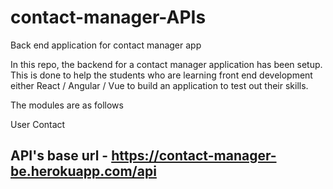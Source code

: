 # contact-manager-APIs
Back end application for contact manager app

In this repo, the backend for a contact manager application has been setup. This is done to help the students who are learning front end development either React / Angular / Vue to build an application to test out their skills.

The modules are as follows

User
Contact
## API's base url - https://contact-manager-be.herokuapp.com/api


